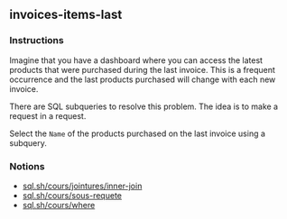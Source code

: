 ## invoices-items-last

### Instructions

Imagine that you have a dashboard where you can access the latest products that were purchased during the last invoice. This is a frequent occurrence and the last products purchased will change with each new invoice.

There are SQL subqueries to resolve this problem. The idea is to make a request in a request.

Select the `Name` of the products purchased on the last invoice using a subquery.

### Notions

- [sql.sh/cours/jointures/inner-join](https://sql.sh/cours/jointures/inner-join)
- [sql.sh/cours/sous-requete](https://sql.sh/cours/sous-requete)
- [sql.sh/cours/where](https://sql.sh/cours/where)
